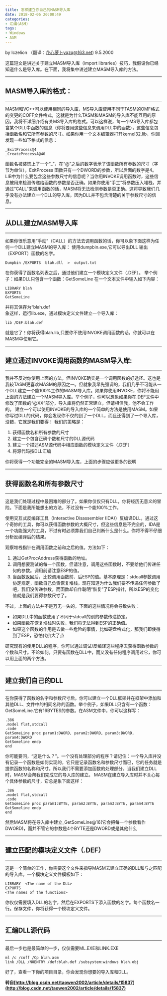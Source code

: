 ```yaml
---
title: 怎样建立你自己的MASM导入库
date: 2018-02-06 20:00:49
categories:
- 汇编(ASM)
tags:
- Windows
- ASM
---
```


by Iczelion （翻译：花心萝卜yqzq@163.net) 9.5.2000

这篇短文是讲述关于建立MASM导入库（import libraries）技巧，我假设你已经知道什么是导入库。在下面，我将集中讲述建立MASM导入库的方法。

<!--more-->

--------------------------------------
## MASM导入库的格式：
--------------------------------------
MASM和VC++可以使用相同的导入库，MS导入库使用不同于TASM的OMF格式的变更的COFF文件格式，这就是为什么TASM和MASM的导入库不能互用的原因，我将不详细介绍有关MS导入库的格式。可以这样说，每一个MS导入库都包含某个DLL中函数的信息（你将要用这些信息来调用DLL中的函数），这些信息包括函数名和它所有参数的尺寸。如果你用一个文本编辑器打开kernel32.lib，你回发现一些如下格式的信息：  

```
_ExitProcess@4 
_CreateProcessA@40
```

函数名被装饰上了一个“_”，在“@”之后的数字表示了该函数所有参数的尺寸（字节为单位），ExitProcess 函数只有一个DWORD的参数，所以后面的数字是4。 LIB中为什么要包含这些参数尺寸的信息呢？当你用INVOKE调用函数时，这些信息被用来检测传递给函数的参数是否正确。如果你使用“手工”将参数压入堆栈，并通过“CALL”来调用函数的话，MASM将无法检测参数是否正确。这将导致我们几乎没有办法建立一个DLL的导入库，因为DLL并不包含清楚的关于参数尺寸的信息。

-------------------------------------
## 从DLL建立MASM导入库
-------------------------------------
如果你很乐意用“手动”（CALL）的方法去调用函数的话，你可以象下面这样为任何一个DLL建立MASM的导入库：
使用dumpbin.exe,它可以导出DLL 输出（EXPORT）函数的名字。
```
Dumpbin /EXPORTS  blah.dll  >  output.txt
```
在你获得了函数名列表之后，通过他们建立一个模块定义文件（.DEF）。 举个例子：如果DLL只包含一个函数：GetSomeLine 在一个文本文件中输入如下内容：

```
LIBRARY blah 
EXPORTS 
GetSomeLine
```

并将其保存为“blah.def  
象这样，运行lib.exe，通过模块定义文件建立一个导入库：  

```
lib /DEF:blah.def
```

就是它了！你将获得blah.lib,只要你不使用INVOKE调用函数的话，你就可以在MASM中使用它。

-----------------------------------------------------------------
## 建立通过INVOKE调用函数的MASM导入库:
-----------------------------------------------------------------
我并不反对你使用上面的方法，但INVOKE确实是一个调用函数的好途径。这也是我较TASM更喜欢MASM的原因之一。但就象我早先强调的，我们几乎不可能从一个DLL建立一个能100%工作的MASM导入库。如果你使用INVOKE，你将不能用上面的方法建立一个MASM导入库。举个例子，你可以想象如果你在.DEF文件中修改了函数的“@XX”部分，导入库将仍然正常建立，但请相信我，他不会工作的。 建立一个可以使用INVOKE的导入库的一个简单的方法是使用MASM。如果你写过DLL的代码，你会发现你不仅的到了一个DLL，而且还得到了一个导入库，没错，它就是我们要得！ 我们的策略是： 

1. 获得函数名和所有参数的尺寸
2. 建立一个包含正确个数和尺寸的DLL源代码 
3. 建立一个描述ASM源代码中相应函数的模块定义文件（.DEF） 
4. 将源代码按DLL汇编 

你将获得一个功能完全的MASM导入库，上面的步骤应做更多的说明 

---------------------------------------------
## 获得函数名和所有参数尺寸
---------------------------------------------
这是我们处理过程中最困难的部分了。如果你仅仅只有DLL，你将经历无意义的冒险。下面是我所能想出的方法，不过没有一个能100%工作。  

使用交互式反编译工具（Interactive Disassembler (IDA)）反编译DLL，通过这个奇妙的工具，你可以获得函数参数的大概尺寸，但这些信息是不完全的，IDA是一个功能强大的工具，不过有时必须靠我们自己判断什么是什么。你将不得不仔细分析反编译后的结果。  

观察堆栈指针在调用函数之前和之后的值。方法如下：  

1. 通过GetProcAddress获得函数的地址。
2. 调用想要测试的每一个函数，但请注意，调用这些函数时，不要给他们传递任何的参数。调用前请注意ESP的值。
3. 当函数返回后，比较调用函数前、后ESP的值。基本原理是：stdcall参数调用协定规定，函数自己负责恢复堆栈，现在知道为什么我们要不传递任何参数了吧，我们没传递参数，而函数却自作聪明“恢复”了ESP指针，所以ESP的变化值就是我们要得参数尺寸了。

不过，上面的方法并不是万无一失的，下面的这些情况将会导致失败：

- 如果DLL中的函数使用了不同于stdcall的别的参数传递协定。
- 如果函数在恢复堆栈时失败，我们将无法得到ESP的正确值。
- 如果这个函数的作用是去做一些危险的事情，比如硬盘格式化，那我们即使得到了ESP，恐怕代价大了点

研究现有的使用DLL的程序，你可以通过调试/反编译这些程序去获得函数参数的个数和尺寸。不论如何，只要有函数在DLL中，而又没有任何程序调用过它，你可以用上面的两个方法。 

---------------------------------
## 建立我们自己的DLL
---------------------------------
在你获得了函数的名字和参数尺寸后，你可以建立一个DLL框架并在框架中添加和其他DLL、文件中的相同名称的函数。举个例子，如果DLL只含有一个函数：GetSomeLine.它有16BYTES的参数。在ASM文件中，你可以这样写： 

```
.386 
.model flat,stdcall 
.code 
GetSomeLine proc param1:DWORD, param2:DWORD, param3:DWORD, param4:DWORD 
GetSomeline endp 
end
```

你可能要问，“这是什么？”。一个没有处理部分的程序？请记住：一个导入库并没有记录一个函数是如何实现的，它只是记录函数名和参数尺寸而已，它的任务就是提供函数的名称和尺寸。所以我们不需要添加函数的处理部分。当我们建立DLL时，MASM会帮我们完成它的导入库的建立。 MASM在建立导入库时并不关心每个具体参数的尺寸，它总是象下面这样： 
　
```
.386 
.model flat,stdcall 
.code 
GetSomeLine proc param1:BYTE, param2:BYTE, param3:BYTE, param4:BYTE 
GetSomeline endp 
end
```
然后MASM将在导入库中建立_GetSomeLine@16(它会把每一个参数看作DWORD)，而并不管它的参数是4个BYTE还是DWORD或是其他什么

----------------------------------------------------
## 建立匹配的模块定义文件（.DEF）
----------------------------------------------------
这是一个简单的工作，你需要这个文件来指导MASM去建立正确的DLL和与之匹配的导入库。一个模块定义文件模板如下： 

```
LIBRARY  <The name of the DLL> 
EXPORTS 
<The names of the functions>
```

你仅仅需要填入DLL的名字，然后在EXPORTS下添入函数的名字。每个函数名一行。保存文件，你将获得一个模块定义文件。 

-----------------------------
## 汇编DLL源代码
-----------------------------
最后一步也是最简单的一步，仅仅需要ML.EXE和LINK.EXE
```
ml /c /coff /Cp blah.asm 
link /DLL /NOENTRY /def:blah.def /subsystem:windows blah.obj
```
好了，查看一下你的项目目录，你会发现你想要的导入库和DLL。

**转自[http://blog.csdn.net/taowen2002/article/details/15837](http://blog.csdn.net/taowen2002/article/details/15837)**